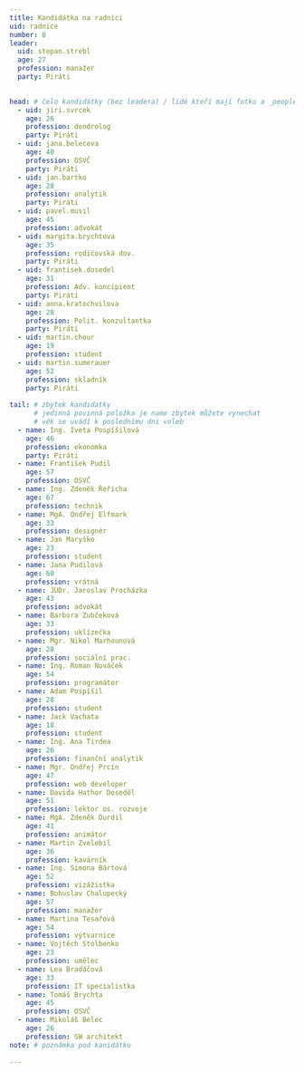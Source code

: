 ```yaml
---
title: Kandidátka na radnici
uid: radnice
number: 8
leader:
  uid: stepan.strebl
  age: 27
  profession: manažer
  party: Piráti
  

head: # čelo kandidátky (bez leadera) / lidé kteří mají fotku a _people/jmeno.md
  - uid: jiri.svrcek
    age: 26
    profession: dendrolog
    party: Piráti
  - uid: jana.belecova
    age: 40
    profession: OSVČ
    party: Piráti
  - uid: jan.bartko
    age: 28
    profession: analytik
    party: Piráti
  - uid: pavel.musil
    age: 45
    profession: advokát
  - uid: margita.brychtova
    age: 35
    profession: rodičovská dov.
    party: Piráti
  - uid: frantisek.dosedel
    age: 31
    profession: Adv. koncipient
    party: Piráti
  - uid: anna.kratochvilova
    age: 28
    profession: Polit. konzultantka
    party: Piráti
  - uid: martin.chour
    age: 19
    profession: student
  - uid: martin.sumerauer
    age: 52
    profession: skladník
    party: Piráti
    
tail: # zbytek kandidatky
      # jedinná povinná položka je name zbytek můžete vynechat
      # věk se uvádí k poslednímu dni voleb
  - name: Ing. Iveta Pospíšilová
    age: 46
    profession: ekonomka
    party: Piráti
  - name: František Pudil
    age: 57
    profession: OSVČ
  - name: Ing. Zdeněk Řeřicha
    age: 67
    profession: technik
  - name: MgA. Ondřej Elfmark
    age: 33
    profession: designér
  - name: Jan Maryško
    age: 23
    profession: student
  - name: Jana Pudilová
    age: 60
    profession: vrátná
  - name: JUDr. Jaroslav Procházka
    age: 43
    profession: advokát
  - name: Barbora Zubčeková
    age: 33
    profession: uklízečka
  - name: Mgr. Nikol Marhounová
    age: 28
    profession: sociální prac. 
  - name: Ing. Roman Nováček
    age: 54
    profession: programátor  
  - name: Adam Pospíšil
    age: 28
    profession: student
  - name: Jack Vachata
    age: 18
    profession: student    
  - name: Ing. Ana Tirdea
    age: 26
    profession: finanční analytik  
  - name: Mgr. Ondřej Prcín
    age: 47
    profession: web developer  
  - name: Davida Hathor Doseděl
    age: 51
    profession: lektor os. rozvoje
  - name: MgA. Zdeněk Durdil
    age: 41
    profession: animátor
  - name: Martin Zvelebil
    age: 36
    profession: kavárník    
  - name: Ing. Simona Bártová
    age: 52
    profession: vizážistka
  - name: Bohuslav Chalupecký
    age: 57
    profession: manažer    
  - name: Martina Tesařová
    age: 54
    profession: výtvarnice
  - name: Vojtěch Stolbenko
    age: 23
    profession: umělec
  - name: Lea Bradáčová
    age: 33
    profession: IT specialistka
  - name: Tomáš Brychta
    age: 45
    profession: OSVČ
  - name: Mikoláš Belec
    age: 26
    profession: SW architekt    
note: # poznámka pod kanidátku
    
---
```

